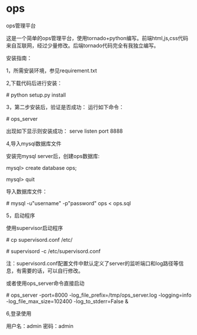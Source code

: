 ops
===

ops管理平台

这是一个简单的ops管理平台，使用tornado+python编写。前端html,js,css代码来自互联网，经过少量修改。后端tornado代码完全有我独立编写。

安装指南：

1，所需安装环境，参见requirement.txt

2,下载代码后进行安装：

\# python setup.py install

3，第二步安装后，验证是否成功：
运行如下命令：

\# ops_server

出现如下显示则安装成功：
serve listen port 8888

4,导入mysql数据库文件

安装完mysql server后，创建ops数据库:

mysql> create database ops;

mysql> quit

导入数据库文件：

\# mysql -u"username" -p"password" ops < ops.sql

5，启动程序

使用supervisor启动程序

\# cp supervisord.conf /etc/

\# supervisord -c /etc/supervisord.conf

注：supervisord.conf配置文件中默认定义了server的监听端口和log路径等信息，有需要的话，可以自行修改。


或者使用ops_server命令直接启动

\# ops_server -port=8000 -log_file_prefix=/tmp/ops_server.log -logging=info -log_file_max_size=102400 -log_to_stderr=False &

6,登录使用

用户名：admin
密码：admin

